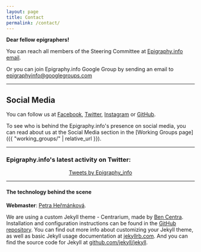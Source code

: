 ```yaml
---
layout: page
title: Contact
permalink: /contact/
---
```


**Dear fellow epigraphers!**

You can reach all members of the Steering Committee at <a href = "mailto: info@epigraphy.info">Epigraphy.info email</a>. 

Or you can join Epigraphy.info Google Group by sending an email to [epigraphyinfo@googlegroups.com](mailto:epigraphyinfo@googlegroups.com)

<!-- link does not work [https://groups.google.com/g/epigraphyinfo](https://groups.google.com/g/epigraphyinfo) -->

---

## Social Media

You can follow us at [Facebook](https://www.facebook.com/epigraphy.info/), [Twitter](https://twitter.com/epigraphy_info), [Instagram](https://www.instagram.com/epigraphy.info/) or [GitHub](https://github.com/epigraphy-info).

To see who is behind the Epigraphy.info's presence on social media, you can read about us at the Social Media section in the [Working Groups page]({{ "working_groups/" | relative_url }}).

---
### Epigraphy.info's latest activity on Twitter: 

<div align="middle">
<a class="twitter-timeline" data-width="600" data-height="1000" data-theme="light" href="https://twitter.com/epigraphy_info?ref_src=twsrc%5Etfw">Tweets by Epigraphy_info</a> <script async src="https://platform.twitter.com/widgets.js" charset="utf-8"></script>
</div>

---

<!--Placeholder for community calendar 
## Epigraphy.info calendar

This is a public Epigraphy.info community calendar where you can find our forthcoming events, public meetings and social activities.

<iframe src="provide link" style="border: 0" width="800" height="600" frameborder="0" scrolling="yes"></iframe>
---
-->

#### The technology behind the scene

**Webmaster**: <a href = "mailto: petra.janouchova@gmail.com">Petra Heřmánková</a>.

We are using a custom Jekyll theme - Centrarium, made by [Ben Centra](https://github.com/bencentra). Installation and configuration instructions can be found in the [GitHub repository](https://github.com/bencentra/centrarium). You can find out more info about customizing your Jekyll theme, as well as basic Jekyll usage documentation at [jekyllrb.com](http://jekyllrb.com/). And you can find the source code for Jekyll at [github.com/jekyll/jekyll](https://github.com/jekyll/jekyll).



